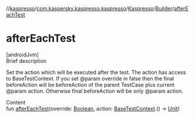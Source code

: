 //[kaspresso](../../../index.md)/[com.kaspersky.kaspresso.kaspresso](../../index.md)/[Kaspresso](../index.md)/[Builder](index.md)/[afterEachTest](after-each-test.md)



# afterEachTest  
[androidJvm]  
Brief description  


Set the action which will be executed after the test. The action has access to BaseTestContext. If you set @param override in false then the final beforeAction will be     beforeAction of the parent TestCase plus current @param action.     Otherwise final beforeAction will be only @param action.

  
Content  
fun [afterEachTest](after-each-test.md)(override: [Boolean](https://kotlinlang.org/api/latest/jvm/stdlib/kotlin/-boolean/index.html), action: [BaseTestContext](../../../com.kaspersky.kaspresso.testcases.core.testcontext/-base-test-context/index.md).() -> [Unit](https://kotlinlang.org/api/latest/jvm/stdlib/kotlin/-unit/index.html))  



